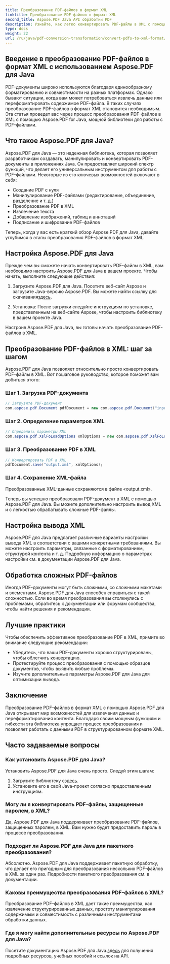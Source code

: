 ```yaml
---
title: Преобразование PDF-файлов в формат XML
linktitle: Преобразование PDF-файлов в формат XML
second_title: Aspose.PDF Java API обработки PDF
description: Узнайте, как легко конвертировать PDF-файлы в XML с помощью Aspose.PDF для Java. Пошаговое руководство и рекомендации по эффективному преобразованию.
type: docs
weight: 22
url: /ru/java/pdf-conversion-transformation/convert-pdfs-to-xml-format/
---
```


## Введение в преобразование PDF-файлов в формат XML с использованием Aspose.PDF для Java

PDF-документы широко используются благодаря единообразному форматированию и совместимости на разных платформах. Однако бывают ситуации, когда вам может потребоваться извлечь данные или переформатировать содержимое PDF-файла. В таких случаях преобразование PDF-файлов в формат XML становится необходимым. Эта статья проведет вас через процесс преобразования PDF-файлов в XML с помощью Aspose.PDF for Java, мощной библиотеки для работы с PDF-файлами.

## Что такое Aspose.PDF для Java?

Aspose.PDF для Java — это надежная библиотека, которая позволяет разработчикам создавать, манипулировать и конвертировать PDF-документы в приложениях Java. Он предоставляет широкий спектр функций, что делает его универсальным инструментом для работы с PDF-файлами. Некоторые из его ключевых возможностей включают в себя:

- Создание PDF с нуля
- Манипулирование PDF-файлами (редактирование, объединение, разделение и т. д.)
- Преобразование PDF в XML
- Извлечение текста
- Добавление изображений, таблиц и аннотаций
- Подписание и шифрование PDF-файлов

Теперь, когда у вас есть краткий обзор Aspose.PDF для Java, давайте углубимся в этапы преобразования PDF-файлов в формат XML.

## Настройка Aspose.PDF для Java

Прежде чем вы сможете начать конвертировать PDF-файлы в XML, вам необходимо настроить Aspose.PDF для Java в вашем проекте. Чтобы начать, выполните следующие действия:

1.  Загрузите Aspose.PDF для Java. Посетите веб-сайт Aspose и загрузите Java-версию Aspose.PDF. Вы можете найти ссылку для скачивания[здесь](https://releases.aspose.com/pdf/java/).

2. Установка: После загрузки следуйте инструкциям по установке, представленным на веб-сайте Aspose, чтобы настроить библиотеку в вашем проекте Java.

Настроив Aspose.PDF для Java, вы готовы начать преобразование PDF-файлов в XML.

## Преобразование PDF-файлов в XML: шаг за шагом

Aspose.PDF для Java позволяет относительно просто конвертировать PDF-файлы в XML. Вот пошаговое руководство, которое поможет вам добиться этого:

### Шаг 1. Загрузка PDF-документа

```java
// Загрузите PDF-документ
com.aspose.pdf.Document pdfDocument = new com.aspose.pdf.Document("input.pdf");
```

### Шаг 2. Определение параметров XML

```java
// Определить параметры XML
com.aspose.pdf.XslFoLoadOptions xmlOptions = new com.aspose.pdf.XslFoLoadOptions();
```

### Шаг 3. Преобразование PDF в XML

```java
// Конвертировать PDF в XML
pdfDocument.save("output.xml", xmlOptions);
```

### Шаг 4. Сохранение XML-файла

Преобразованные XML-данные сохраняются в файле «output.xml».

Теперь вы успешно преобразовали PDF-документ в XML с помощью Aspose.PDF для Java. Вы можете дополнительно настроить вывод XML и с легкостью обрабатывать сложные PDF-файлы.

## Настройка вывода XML

Aspose.PDF для Java предлагает различные варианты настройки вывода XML в соответствии с вашими конкретными требованиями. Вы можете настроить параметры, связанные с форматированием, структурой контента и т. д. Подробную информацию о параметрах настройки см. в документации Aspose.PDF для Java.

## Обработка сложных PDF-файлов

Иногда PDF-документы могут быть сложными, со сложными макетами и элементами. Aspose.PDF для Java способен справиться с такой сложностью. Если во время преобразования вы столкнулись с проблемами, обратитесь к документации или форумам сообщества, чтобы найти решения и рекомендации.

## Лучшие практики

Чтобы обеспечить эффективное преобразование PDF в XML, примите во внимание следующие рекомендации:

- Убедитесь, что ваши PDF-документы хорошо структурированы, чтобы облегчить конвертацию.
- Протестируйте процесс преобразования с помощью образцов документов, чтобы выявить любые проблемы.
- Изучите дополнительные параметры Aspose.PDF для Java для оптимизации вывода.

## Заключение

Преобразование PDF-файлов в формат XML с помощью Aspose.PDF для Java открывает мир возможностей для извлечения данных и переформатирования контента. Благодаря своим мощным функциям и гибкости эта библиотека упрощает процесс преобразования и позволяет работать с данными PDF в структурированном формате XML.

## Часто задаваемые вопросы

### Как установить Aspose.PDF для Java?

Установить Aspose.PDF для Java очень просто. Следуй этим шагам:
1.  Загрузите библиотеку с[здесь](https://releases.aspose.com/pdf/java/).
2. Установите его в свой Java-проект согласно предоставленным инструкциям.

### Могу ли я конвертировать PDF-файлы, защищенные паролем, в XML?

Да, Aspose.PDF для Java поддерживает преобразование PDF-файлов, защищенных паролем, в XML. Вам нужно будет предоставить пароль в процессе преобразования.

### Подходит ли Aspose.PDF для Java для пакетного преобразования?

Абсолютно. Aspose.PDF для Java поддерживает пакетную обработку, что делает его пригодным для преобразования нескольких PDF-файлов в XML за один раз. Подробности пакетного преобразования см. в документации.

### Каковы преимущества преобразования PDF-файлов в XML?

Преобразование PDF-файлов в XML дает такие преимущества, как извлечение структурированных данных, простоту манипулирования содержимым и совместимость с различными инструментами обработки данных.

### Где я могу найти дополнительные ресурсы по Aspose.PDF для Java?

 Посетите документацию Aspose.PDF для Java.[здесь](https://reference.aspose.com/pdf/java/) для получения подробных ресурсов, учебных пособий и ссылок на API.